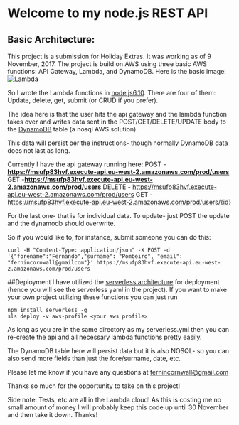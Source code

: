 # Welcome to my node.js REST API

##  Basic Architecture:
This project is a submission for Holiday Extras. It was working as of 9 November, 2017. 
The project is build on AWS using three basic AWS functions: API Gateway, Lambda, and DynamoDB. 
Here is the basic image: 
![Lambda](https://image.slidesharecdn.com/arc308-151008042223-lva1-app6892/95/arc308-the-serverless-company-using-aws-lambda-29-638.jpg?cb=1444278232 "Lambda Architecture")

So I wrote the Lambda functions in [node.js6.10](https://nodejs.org/en/blog/release/v6.1.0/). 
There are four of them: Update, delete, get, submit (or CRUD if you prefer).

The idea here is that the user hits the api gateway and the lambda function takes over and writes data sent in the POST/GET/DELETE/UPDATE body to the [DynamoDB](https://aws.amazon.com/dynamodb/) table (a nosql AWS solution). 

This data will persist per the instructions- though normally DynamoDB data does not last as long.

Currently I have the api gateway running here: 
  POST - **https://msufp83hvf.execute-api.eu-west-2.amazonaws.com/prod/users**
  GET -**https://msufp83hvf.execute-api.eu-west-2.amazonaws.com/prod/users**
  DELETE - https://msufp83hvf.execute-api.eu-west-2.amazonaws.com/prod/users
  GET - https://msufp83hvf.execute-api.eu-west-2.amazonaws.com/prod/users/{id}

For the last one- that is for individual data. 
To update- just POST the update and the dynamodb should overwrite. 

So if you would like to, for instance, submit someone you can do this: 
```
curl -H "Content-Type: application/json" -X POST -d '{"forename":"Fernando","surname": "Pombeiro", "email": "fernincornwall@gmailcom"}' https://msufp83hvf.execute-api.eu-west-2.amazonaws.com/prod/users
```

##Deployment
I have utilized the [serverless architecture](https://serverless.com/) for deployment (hence you will see the serverless yaml in the project). If you want to make your own project utilizing these functions you can just run 
```
npm install serverless -g
sls deploy -v aws-profile <your aws profile>
```
As long as you are in the same directory as my serverless.yml then you can re-create the api and all necessary lambda functions pretty easily. 

The DynamoDB table here will persist data but it is also NOSQL- so you can also send more fields than just the fore/surname, date, etc. 

Please let me know if you have any questions at fernincornwall@gmail.com

Thanks so much for the opportunity to take on this project! 

Side note: Tests, etc are all in the Lambda cloud! As this is costing me no small amount of money I will probably keep this code up until 30 November and then take it down. Thanks!
